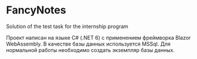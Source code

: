 # FancyNotes

Solution of the test task for the internship program

Проект написан на языке C# (.NET 6) с применением фреймворка Blazor WebAssembly. В качестве базы данных используется MSSql. 
Для нормальной работы необходимо создать экземпляр базы данных.
